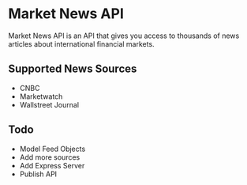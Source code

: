 # Market News API

Market News API is an API that gives you access to thousands of news articles about international financial markets.

## Supported News Sources

- CNBC
- Marketwatch
- Wallstreet Journal

## Todo

- Model Feed Objects
- Add more sources
- Add Express Server
- Publish API
